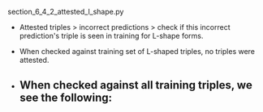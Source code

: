 
section_6_4_2_attested_l_shape.py

- Attested triples > incorrect predictions > check if this incorrect prediction's triple is seen in training for L-shape forms.

- When checked against training set of L-shaped triples, no triples were attested.
- When checked against all training triples, we see the following:
	-
